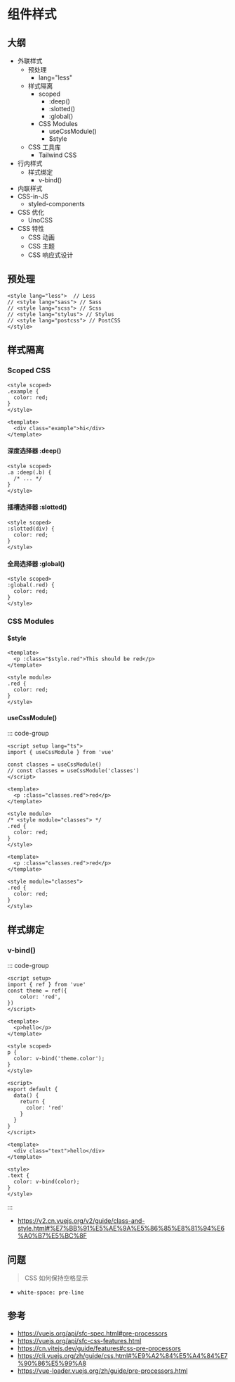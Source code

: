 # 组件样式

## 大纲

- 外联样式
  - 预处理
    - lang="less"
  - 样式隔离
    - scoped
      - :deep()
      - :slotted()
      - :global()
    - CSS Modules
      - useCssModule()
      - $style
  - CSS 工具库
    - Tailwind CSS
- 行内样式
  - 样式绑定
    - v-bind()
- 内联样式
- CSS-in-JS
  - styled-components
- CSS 优化
  - UnoCSS
- CSS 特性
  - CSS 动画
  - CSS 主题
  - CSS 响应式设计

## 预处理

```vue
<style lang="less">  // Less
// <style lang="sass"> // Sass
// <style lang="scss"> // Scss
// <style lang="stylus"> // Stylus
// <style lang="postcss"> // PostCSS
</style>
```

## 样式隔离

### Scoped CSS

```vue
<style scoped>
.example {
  color: red;
}
</style>

<template>
  <div class="example">hi</div>
</template>
```

#### 深度选择器 :deep()

```vue
<style scoped>
.a :deep(.b) {
  /* ... */
}
</style>
```

#### 插槽选择器 :slotted()

```vue
<style scoped>
:slotted(div) {
  color: red;
}
</style>
```

#### 全局选择器 :global()

```vue
<style scoped>
:global(.red) {
  color: red;
}
</style>
```

### CSS Modules

#### $style

```vue [Vue3]
<template>
  <p :class="$style.red">This should be red</p>
</template>

<style module>
.red {
  color: red;
}
</style>
```

#### useCssModule()

::: code-group

```vue [Vue3]
<script setup lang="ts">
import { useCssModule } from 'vue'

const classes = useCssModule()
// const classes = useCssModule('classes')
</script>

<template>
  <p :class="classes.red">red</p>
</template>

<style module>
/* <style module="classes"> */
.red {
  color: red;
}
</style>
```

```vue [Vue2]
<template>
  <p :class="classes.red">red</p>
</template>

<style module="classes">
.red {
  color: red;
}
</style>
```

## 样式绑定

### v-bind()

::: code-group

```vue [Vue3]
<script setup>
import { ref } from 'vue'
const theme = ref({
    color: 'red',
})
</script>

<template>
  <p>hello</p>
</template>

<style scoped>
p {
  color: v-bind('theme.color');
}
</style>
```

```vue [Vue2]
<script>
export default {
  data() {
    return {
      color: 'red'
    }
  }
}
</script>

<template>
  <div class="text">hello</div>
</template>

<style>
.text {
  color: v-bind(color);
}
</style>
```

:::

- https://v2.cn.vuejs.org/v2/guide/class-and-style.html#%E7%BB%91%E5%AE%9A%E5%86%85%E8%81%94%E6%A0%B7%E5%BC%8F

## 问题

> CSS 如何保持空格显示

- `white-space: pre-line`

## 参考

- https://vuejs.org/api/sfc-spec.html#pre-processors
- https://vuejs.org/api/sfc-css-features.html
- https://cn.vitejs.dev/guide/features#css-pre-processors
- https://cli.vuejs.org/zh/guide/css.html#%E9%A2%84%E5%A4%84%E7%90%86%E5%99%A8
- https://vue-loader.vuejs.org/zh/guide/pre-processors.html
